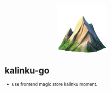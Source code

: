 <p align="center">
  <img src="./mountain.png">
</p>

# kalinku-go

- use frontend magic store kalinku moment.